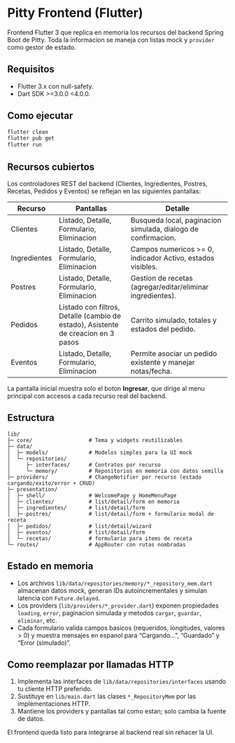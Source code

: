 ﻿# Pitty Frontend (Flutter)

Frontend Flutter 3 que replica en memoria los recursos del backend Spring Boot de Pitty. Toda la informacion se maneja con listas mock y `provider` como gestor de estado.

## Requisitos
- Flutter 3.x con null-safety.
- Dart SDK >=3.0.0 <4.0.0.

## Como ejecutar
```bash
flutter clean
flutter pub get
flutter run
```

## Recursos cubiertos
Los controladores REST del backend (Clientes, Ingredientes, Postres, Recetas, Pedidos y Eventos) se reflejan en las siguientes pantallas:

| Recurso | Pantallas | Detalle |
| --- | --- | --- |
| Clientes | Listado, Detalle, Formulario, Eliminacion | Busqueda local, paginacion simulada, dialogo de confirmacion. |
| Ingredientes | Listado, Detalle, Formulario, Eliminacion | Campos numericos >= 0, indicador Activo, estados visibles. |
| Postres | Listado, Detalle, Formulario, Eliminacion | Gestion de recetas (agregar/editar/eliminar ingredientes). |
| Pedidos | Listado con filtros, Detalle (cambio de estado), Asistente de creacion en 3 pasos | Carrito simulado, totales y estados del pedido. |
| Eventos | Listado, Detalle, Formulario, Eliminacion | Permite asociar un pedido existente y manejar notas/fecha. |

La pantalla inicial muestra solo el boton **Ingresar**, que dirige al menu principal con accesos a cada recurso real del backend.

## Estructura
```
lib/
├─ core/                  # Tema y widgets reutilizables
├─ data/
│  ├─ models/             # Modelos simples para la UI mock
│  └─ repositories/
│     ├─ interfaces/      # Contratos por recurso
│     └─ memory/          # Repositorios en memoria con datos semilla
├─ providers/             # ChangeNotifier por recurso (estado cargando/exito/error + CRUD)
├─ presentation/
│  ├─ shell/              # WelcomePage y HomeMenuPage
│  ├─ clientes/           # list/detail/form en memoria
│  ├─ ingredientes/       # list/detail/form
│  ├─ postres/            # list/detail/form + formulario modal de receta
│  ├─ pedidos/            # list/detail/wizard
│  ├─ eventos/            # list/detail/form
│  └─ recetas/            # formulario para items de receta
└─ routes/                # AppRouter con rutas nombradas
```

## Estado en memoria
- Los archivos `lib/data/repositories/memory/*_repository_mem.dart` almacenan datos mock, generan IDs autoincrementales y simulan latencia con `Future.delayed`.
- Los providers (`lib/providers/*_provider.dart`) exponen propiedades `loading`, `error`, paginacion simulada y metodos `cargar`, `guardar`, `eliminar`, etc.
- Cada formulario valida campos basicos (requeridos, longitudes, valores > 0) y muestra mensajes en espanol para “Cargando...”, “Guardado” y “Error (simulado)”.

## Como reemplazar por llamadas HTTP
1. Implementa las interfaces de `lib/data/repositories/interfaces` usando tu cliente HTTP preferido.
2. Sustituye en `lib/main.dart` las clases `*_RepositoryMem` por las implementaciones HTTP.
3. Mantiene los providers y pantallas tal como estan; solo cambia la fuente de datos.

El frontend queda listo para integrarse al backend real sin rehacer la UI.
